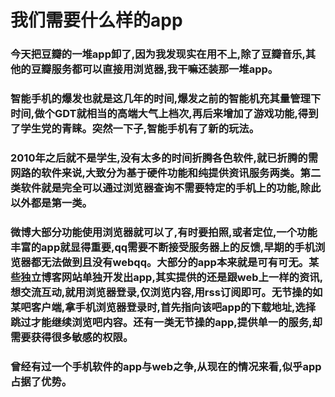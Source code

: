 我们需要什么样的app
====
### 今天把豆瓣的一堆app卸了,因为我发现实在用不上,除了豆瓣音乐,其他的豆瓣服务都可以直接用浏览器,我干嘛还装那一堆app。
### 智能手机的爆发也就是这几年的时间,爆发之前的智能机充其量管理下时间,做个GDT就相当的高端大气上档次,再后来增加了游戏功能,得到了学生党的青睐。突然一下子,智能手机有了新的玩法。
<!--more-->
### 2010年之后就不是学生,没有太多的时间折腾各色软件,就已折腾的需网路的软件来说,大致分为基于硬件功能和纯提供资讯服务两类。第二类软件就是完全可以通过浏览器查询不需要特定的手机上的功能,除此以外都是第一类。
### 微博大部分功能使用浏览器就可以了,有时要拍照,或者定位,一个功能丰富的app就显得重要,qq需要不断接受服务器上的反馈,早期的手机浏览器都无法做到且没有webqq。大部分的app本来就是可有可无。某些独立博客网站单独开发出app,其实提供的还是跟web上一样的资讯,想交流互动,就用浏览器登录,仅浏览内容,用rss订阅即可。无节操的如某吧客户端,拿手机浏览器登录时,首先指向该吧app的下载地址,选择跳过才能继续浏览吧内容。还有一类无节操的app,提供单一的服务,却需要获得很多敏感的权限。
### 曾经有过一个手机软件的app与web之争,从现在的情况来看,似乎app占据了优势。
